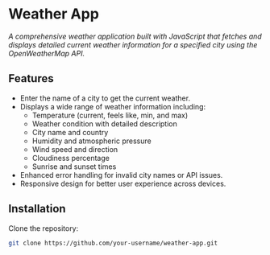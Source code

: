# Weather App

_A comprehensive weather application built with JavaScript that fetches and displays detailed current weather information for a specified city using the OpenWeatherMap API._

## Features

- Enter the name of a city to get the current weather.
- Displays a wide range of weather information including:
  - Temperature (current, feels like, min, and max)
  - Weather condition with detailed description
  - City name and country
  - Humidity and atmospheric pressure
  - Wind speed and direction
  - Cloudiness percentage
  - Sunrise and sunset times
- Enhanced error handling for invalid city names or API issues.
- Responsive design for better user experience across devices.

## Installation

Clone the repository:

```bash
git clone https://github.com/your-username/weather-app.git
```
